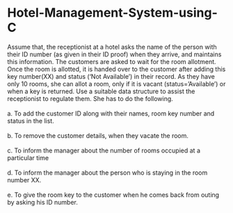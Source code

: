 # Hotel-Management-System-using-C

Assume that, the receptionist at a hotel asks the name of the person with
their ID number (as given in their ID proof) when they arrive, and
maintains this information. The customers are asked to wait for the room
allotment. Once the room is allotted, it is handed over to the customer after
adding this key number(XX) and status (‘Not Available’) in their record.
As they have only 10 rooms, she can allot a room, only if it is vacant 
(status=’Available’) or when a key is returned. Use a suitable data structure
to assist the receptionist to regulate them. She has to do the following.
<br><br>a. To add the customer ID along with their names, room key number
and status in the list.
<br><br>b. To remove the customer details, when they vacate the room.
<br><br>c. To inform the manager about the number of rooms occupied at a
particular time
<br><br>d. To inform the manager about the person who is staying in the room
number XX.
<br><br>e. To give the room key to the customer when he comes back from
outing by asking his ID number.
